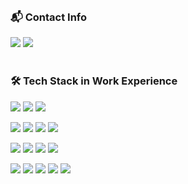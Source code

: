 <br/>

### <p>📬 Contact Info</p>
<div>
<img src="https://img.shields.io/badge/skyup9393@gmail.com-EA4335?&logo=Gmail&logoColor=white"/>
<a href="https://www.linkedin.com/in/baekend/" target="_blank">
  <img src="https://img.shields.io/badge/LinkedIn-0A66C2?&logo=LinkedIn&logoColor=white"/>
</a>
</div>

<br/>

### <p>🛠 Tech Stack in Work Experience</p>

 <img src="https://img.shields.io/badge/Python-3776AB?&logo=Python&logoColor=white"/> <img src="https://img.shields.io/badge/Typescript-3178C6?&logo=Typescript&logoColor=white"/> <img src="https://img.shields.io/badge/Javascript-F7DF1E?&logo=Javascript&logoColor=white"/>

<img src="https://img.shields.io/badge/Django-092E20?&logo=FastAPI&logoColor=white"/> <img src="https://img.shields.io/badge/FastAPI-009688?&logo=FastAPI&logoColor=white"/> <img src="https://img.shields.io/badge/Node.js-339933?&logo=Node.js&logoColor=white"/> <img src="https://img.shields.io/badge/NestJS-E0234E?&logo=NestJS&logoColor=white"/>

<img src="https://img.shields.io/badge/MySQL-4479A1?&logo=MySQL&logoColor=white"/> <img src="https://img.shields.io/badge/PostgreSQL-4169E1?&logo=PostgreSQL&logoColor=white"/> <img src="https://img.shields.io/badge/Redis-DC382D?&logo=Redis&logoColor=white"/> <img src="https://img.shields.io/badge/RabbitMQ-FF6600?&logo=RabbitMQ&logoColor=white"/>

<img src="https://img.shields.io/badge/Git-F05032?&logo=Git&logoColor=white"/> <img src="https://img.shields.io/badge/Docker-2496ED?&logo=Docker&logoColor=white"/> <img src="https://img.shields.io/badge/Kubernetes-326CE5?&logo=Kubernetes&logoColor=white"/> <img src="https://img.shields.io/badge/ArgoCD-EF7B4D?&logo=Argo&logoColor=white"/> <img src="https://img.shields.io/badge/Terraform-844FBA?&logo=Terraform&logoColor=white"/> 

<br/>
